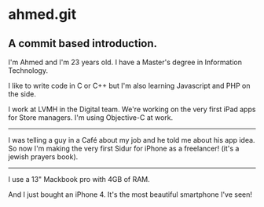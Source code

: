 ahmed.git
======

A commit based introduction.
-------


I'm Ahmed and I'm 23 years old.
I have a Master's degree in Information Technology.

I like to write code in C or C++ but I'm also learning Javascript and PHP on the side.

I work at LVMH in the Digital team. 
We're working on the very first iPad apps for Store managers.
I'm using Objective-C at work.

----

I was telling a guy in a Café about my job and he told me about his app idea.
So now I'm making the very first Sidur for iPhone as a freelancer! (it's a jewish prayers book).

--- 

I use a 13" Mackbook pro with 4GB of RAM.

And I just bought an iPhone 4. It's the most beautiful smartphone I've seen!

